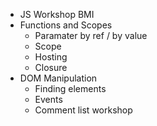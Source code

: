 * JS Workshop BMI
* Functions and Scopes
  * Paramater by ref / by value
  * Scope
  * Hosting
  * Closure
* DOM Manipulation
  * Finding elements
  * Events
  * Comment list workshop